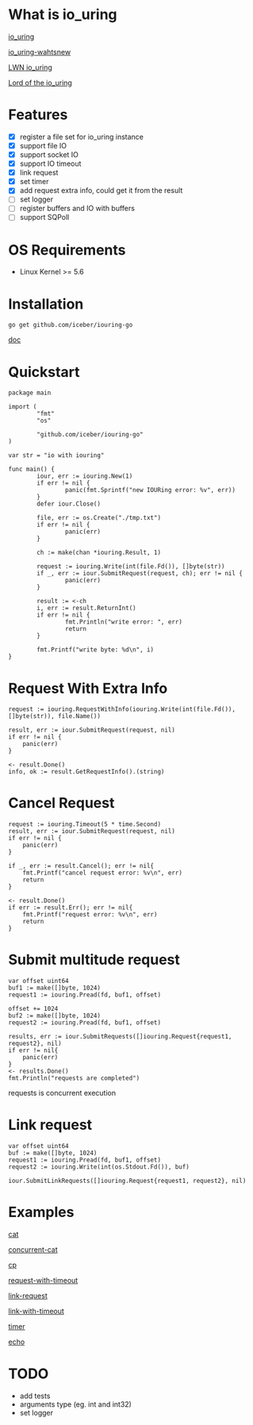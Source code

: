 # What is io_uring
[io_uring](http://kernel.dk/io_uring.pdf) 

[io_uring-wahtsnew](https://kernel.dk/io_uring-whatsnew.pdf) 

[LWN io_uring](https://lwn.net/Kernel/Index/#io_uring) 

[Lord of the io_uring](https://unixism.net/loti/)

# Features
- [x] register a file set for io_uring instance
- [x] support file IO
- [x] support socket IO
- [x] support IO timeout
- [x] link request
- [x] set timer
- [x] add request extra info, could get it from the result
- [ ] set logger
- [ ] register buffers and IO with buffers
- [ ] support SQPoll 

# OS Requirements
* Linux Kernel >= 5.6


# Installation
```
go get github.com/iceber/iouring-go
```
[doc](https://pkg.go.dev/github.com/iceber/iouring-go)

# Quickstart
```
package main

import (
        "fmt"
        "os"

        "github.com/iceber/iouring-go"
)

var str = "io with iouring"

func main() {
        iour, err := iouring.New(1)
        if err != nil {
                panic(fmt.Sprintf("new IOURing error: %v", err))
        }
        defer iour.Close()

        file, err := os.Create("./tmp.txt")
        if err != nil {
                panic(err)
        }

        ch := make(chan *iouring.Result, 1)

        request := iouring.Write(int(file.Fd()), []byte(str))
        if _, err := iour.SubmitRequest(request, ch); err != nil {
                panic(err)
        }

        result := <-ch
        i, err := result.ReturnInt()
        if err != nil {
                fmt.Println("write error: ", err)
                return
        }

        fmt.Printf("write byte: %d\n", i)
}
```

# Request With Extra Info
```
request := iouring.RequestWithInfo(iouring.Write(int(file.Fd()), []byte(str)), file.Name())

result, err := iour.SubmitRequest(request, nil)
if err != nil {
    panic(err)
}

<- result.Done()
info, ok := result.GetRequestInfo().(string)
```

# Cancel Request
```
request := iouring.Timeout(5 * time.Second)
result, err := iour.SubmitRequest(request, nil)
if err != nil {
    panic(err)
}

if _, err := result.Cancel(); err != nil{
    fmt.Printf("cancel request error: %v\n", err)
    return
}

<- result.Done()
if err := result.Err(); err != nil{
    fmt.Printf("request error: %v\n", err)
    return
}
```


# Submit multitude request

```
var offset uint64
buf1 := make([]byte, 1024)
request1 := iouring.Pread(fd, buf1, offset)

offset += 1024
buf2 := make([]byte, 1024)
request2 := iouring.Pread(fd, buf1, offset)

results, err := iour.SubmitRequests([]iouring.Request{request1, request2}, nil)
if err != nil{
    panic(err)
}
<- results.Done()
fmt.Println("requests are completed")
```
requests is concurrent execution

# Link request
```
var offset uint64
buf := make([]byte, 1024)
request1 := iouring.Pread(fd, buf1, offset)
request2 := iouring.Write(int(os.Stdout.Fd()), buf)

iour.SubmitLinkRequests([]iouring.Request{request1, request2}, nil)
```

# Examples
[cat](https://github.com/Iceber/iouring-go/tree/main/examples/cat)

[concurrent-cat](https://github.com/Iceber/iouring-go/tree/main/examples/concurrent-cat)

[cp](https://github.com/Iceber/iouring-go/tree/main/examples/cp)

[request-with-timeout](https://github.com/Iceber/iouring-go/tree/main/examples/timeout/request-with-timeout)

[link-request](https://github.com/Iceber/iouring-go/tree/main/examples/link)

[link-with-timeout](https://github.com/Iceber/iouring-go/tree/main/examples/timeout/link-with-timeout)

[timer](https://github.com/Iceber/iouring-go/tree/main/examples/timeout/timer)

[echo](https://github.com/Iceber/iouring-go/tree/main/examples/echo)

# TODO
* add tests
* arguments type (eg. int and int32)
* set logger
